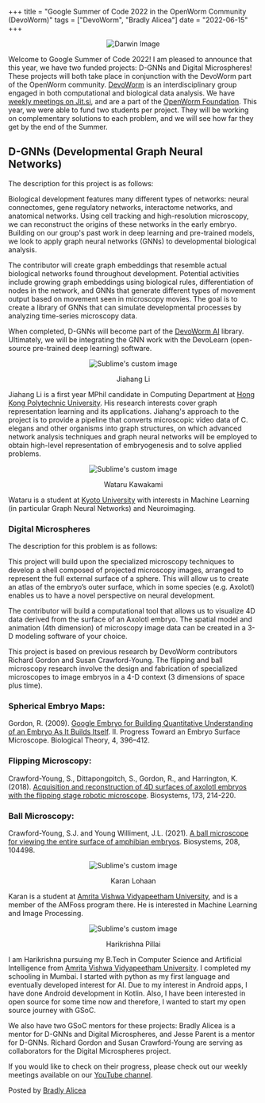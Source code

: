 +++
title =  "Google Summer of Code 2022 in the OpenWorm Community (DevoWorm)"
tags = ["DevoWorm", "Bradly Alicea"]
date = "2022-06-15"
+++




<p align="center">
<img src="https://blogger.googleusercontent.com/img/b/R29vZ2xl/AVvXsEgjwFZTC2F-CChOitsBm60l_v1EfWll4tMznDyypeaq74WKTguxCkAWyutJ9hOmK9hCHmzrmP4Ll2hVQZvq_pN__d-7-4pZHweWEv34rjoieAGFtBR2VLuoEx19CPddW3IuIPgCmINADwyfA6UV-Mip9WLD7XYxSqvuUA_wXyIzFar4CIY07NChMb0C/s1600/GSoC-icon-192.png" alt='Darwin Image'/>
</p>

Welcome to Google Summer of Code 2022! I am pleased to announce that this year, we have two funded projects: D-GNNs and Digital Microspheres! These projects will both take place in conjunction with the DevoWorm part of the OpenWorm community. [DevoWorm](https://devoworm.weebly.com/) is an interdisciplinary group engaged in both computational and biological data analysis. We have [weekly meetings on Jit.si](https://meet.jit.si/DevoWorm), and are a part of the [OpenWorm Foundation](https://openworm.org/). 
This year, we were able to fund two students per project. They will be working on complementary solutions to each problem, and we will see how far they get by the end of the Summer. 

## D-GNNs (Developmental Graph Neural Networks)

The description for this project is as follows:

Biological development features many different types of networks: neural connectomes, gene regulatory networks, interactome networks, and anatomical networks. Using cell tracking and high-resolution microscopy, we can reconstruct the origins of these networks in the early embryo. Building on our group's past work in deep learning and pre-trained models, we look to apply graph neural networks (GNNs) to developmental biological analysis.

The contributor will create graph embeddings that resemble actual biological networks found throughout development. Potential activities include growing graph embeddings using biological rules, differentiation of nodes in the network, and GNNs that generate different types of movement output based on movement seen in microscopy movies. The goal is to create a library of GNNs that can simulate developmental processes by analyzing time-series microscopy data.

When completed, D-GNNs will become part of the [DevoWorm AI](https://devoworm.github.io/DevoWormAi/) library. Ultimately, we will be integrating the GNN work with the DevoLearn (open-source pre-trained deep learning) software. 

<p align="center">
  <img src="https://blogger.googleusercontent.com/img/b/R29vZ2xl/AVvXsEhupq99DK8UHCusm7zXMmQjfmIImIo8Jv1Z8fBCJmI1G4zc5WNsp30fCy3WRE-bdOAmBkz6FTyiq-XItvWhncD3vTzkL7rd4FFhA323GYH0bkqVMPX20E92wTFyZikngbW5MMG-sVUABUVkc20YNath3TAU5TnGaRMgd_NXrINEvT9XMNv8ocak9mv1/w200-h184/jiahang.png" alt="Sublime's custom image"/>
</p>

<p align="center">
    Jiahang Li
</p>

Jiahang Li is a first year MPhil candidate in Computing Department at [Hong Kong Polytechnic University](https://www.polyu.edu.hk/). His research interests cover graph representation learning and its applications. Jiahang's approach to the project is to provide a pipeline that converts microscopic video data of C. elegans and other organisms into graph structures, on which advanced network analysis techniques and graph neural networks will be employed to obtain high-level representation of embryogenesis and to solve applied problems.

<p align="center">
  <img src="https://blogger.googleusercontent.com/img/b/R29vZ2xl/AVvXsEit5v0EWr3qZQmlQNSytPLl0BMT__F1lvg6pzCVQEIps2ImXaWwiuTMVIxKuCE-Db1ZcAv419rglHRmqhP_Sn0Hzf_RBrLTsZ6GqHg3nWlOjQYZMPfqETBRt-DbWkJMYdwjF0CUjGWKE2cUgEycWoFwALbLAwR16bRIqtp3BoZog1eWrOe-0VEsK5_U/w217-h158/wataru.png" alt="Sublime's custom image"/>
</p>

<p align="center">
    Wataru Kawakami
</p>

Wataru is a student at [Kyoto University](https://www.kyoto-u.ac.jp/en) with interests in Machine Learning (in particular Graph Neural Networks) and Neuroimaging.


### Digital Microspheres

The description for this problem is as follows: 

This project will build upon the specialized microscopy techniques to develop a shell composed of projected microscopy images, arranged to represent the full external surface of a sphere. This will allow us to create an atlas of the embryo’s outer surface, which in some species (e.g. Axolotl) enables us to have a novel perspective on neural development.

The contributor will build a computational tool that allows us to visualize 4D data derived from the surface of an Axolotl embryo. The spatial model and animation (4th dimension) of microscopy image data can be created in a 3-D modeling software of your choice.

This project is based on previous research by DevoWorm contributors Richard Gordon and Susan Crawford-Young. The flipping and ball microscopy research involve the design and fabrication of specialized microscopes to image embryos in a 4-D context (3 dimensions of space plus time).

### Spherical Embryo Maps: 
Gordon, R. (2009). [Google Embryo for Building Quantitative Understanding of an Embryo As It Builds Itself](https://link.springer.com/article/10.1162/BIOT_a_00010). II. Progress Toward an Embryo Surface Microscope. Biological Theory, 4, 396–412.

### Flipping Microscopy: 
Crawford-Young, S., Dittapongpitch, S., Gordon, R., and Harrington, K. (2018). [Acquisition and reconstruction of 4D surfaces of axolotl embryos with the flipping stage robotic microscope](https://www.sciencedirect.com/science/article/abs/pii/S0303264718302995). Biosystems, 173, 214-220.

### Ball Microscopy: 
Crawford-Young, S.J. and Young Williment, J.L. (2021). [A ball microscope for viewing the entire surface of amphibian embryos](https://www.sciencedirect.com/science/article/abs/pii/S0303264721001453). Biosystems, 208, 104498.


<p align="center">
  <img src="https://blogger.googleusercontent.com/img/b/R29vZ2xl/AVvXsEjuix_4PEn2YFMnCcpL-ueqgR_84lJ0EtUy5ndS1QWf6UaJJMqDlbEQDmcNemc3ExFGgiFaE2vqjQAzl8iDnSS2_6yjuLKnO3Ztx70NF20QwaJ7fVjJ5QJ-PqgY-2Oet6mlQZ4W3_TxklomdHNSu_5mzhq5i66E4W0AJ_srEowLRuEB4pVpUXOeqwj7/w200-h180/karan.png" alt="Sublime's custom image"/>
</p>

<p align="center">
    Karan Lohaan
</p>

Karan is a student at [Amrita Vishwa Vidyapeetham University](https://www.amrita.edu/), and is a member of the AMFoss program there. He is interested in Machine Learning and Image Processing. 

<p align="center">
  <img src="https://blogger.googleusercontent.com/img/b/R29vZ2xl/AVvXsEhU5TbIvkJA1jgkXEljBQhnmVRT0zB3U6Wb1UANNXzhG2Ug_jy2BgNg00RY4BIQ6M-SgsAxjl0ZvrePey7D0MXMINsWpuMNsXcxiwVyl8yONKqJFr3NRAXAo30kaRk1ViuoCekMsLgNyku2rKU8Av0LyyMvjbOQFySySewfdP29ek1M3ol5knCqVTyy/w200-h196/harikrishna.png" alt="Sublime's custom image"/>
</p>

<p align="center">
    Harikrishna Pillai
</p>

I am Harikrishna pursuing my B.Tech in Computer Science and Artificial Intelligence from [Amrita Vishwa Vidyapeetham University](https://www.amrita.edu/). I completed my schooling in Mumbai. I started with python as my first language and eventually developed interest for AI. Due to my interest in Android apps, I have done Android development in Kotlin. Also, I have been interested in open source for some time now and therefore, I wanted to start my open source journey with GSoC.

We also have two GSoC mentors for these projects: Bradly Alicea is a mentor for D-GNNs and Digital Microspheres, and Jesse Parent is a mentor for D-GNNs. Richard Gordon and Susan Crawford-Young are serving as collaborators for the Digital Microspheres project.

If you would like to check on their progress, please check out our weekly meetings available on our [YouTube channel](https://www.youtube.com/channel/UChGTq41_rJwmZ1I4j7SezWQ).



Posted by [Bradly Alicea](https://www.linkedin.com/in/bradlyalicea/) 
